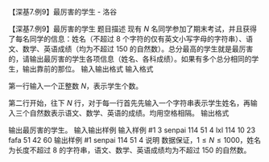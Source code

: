 



【深基7.例9】最厉害的学生 - 洛谷














【深基7.例9】最厉害的学生
题目描述
现有 $N$ 名同学参加了期末考试，并且获得了每名同学的信息：姓名（不超过 $8$ 个字符的仅有英文小写字母的字符串）、语文、数学、英语成绩（均为不超过 $150$ 的自然数）。总分最高的学生就是最厉害的，请输出最厉害的学生各项信息（姓名、各科成绩）。如果有多个总分相同的学生，输出靠前的那位。
输入输出格式
输入格式

第一行输入一个正整数 $N$，表示学生个数。

第二行开始，往下 $N$ 行，对于每一行首先先输入一个字符串表示学生姓名，再输入三个自然数表示语文、数学、英语的成绩。均用空格相隔。
输出格式

输出最厉害的学生。
输入输出样例
输入样例 #1
3
senpai 114 51 4
lxl 114 10 23
fafa 51 42 60
输出样例 #1
senpai 114 51 4
说明
数据保证，$1 \leq N \leq 1000$，姓名为长度不超过 $8$ 的字符串，语文、数学、英语成绩均为不超过 $150$ 的自然数。






